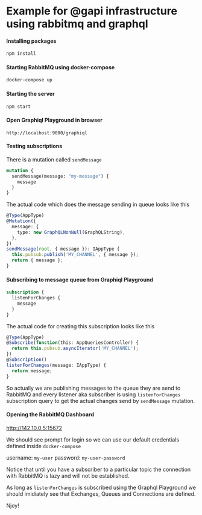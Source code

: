 # Example for @gapi infrastructure using rabbitmq and graphql

#### Installing packages

```bash
npm install
```

#### Starting RabbitMQ using docker-compose

```bash
docker-compose up
```

#### Starting the server

```bash
npm start
```

#### Open Graphiql Playground in browser

```
http://localhost:9000/graphiql
```

#### Testing subscriptions

There is a mutation called `sendMessage`

```graphql
mutation {
  sendMessage(message: "my-message") {
    message
  }
}
```

The actual code which does the message sending in queue looks like this

```typescript
@Type(AppType)
@Mutation({
  message: {
    type: new GraphQLNonNull(GraphQLString),
  },
})
sendMessage(root, { message }): IAppType {
  this.pubsub.publish('MY_CHANNEL', { message });
  return { message };
}
```

#### Subscribing to message queue from Graphiql Playground

```graphql
subscription {
  listenForChanges {
    message
  }
}
```

The actual code for creating this subscription looks like this

```typescript
@Type(AppType)
@Subscribe(function(this: AppQueriesController) {
  return this.pubsub.asyncIterator('MY_CHANNEL');
})
@Subscription()
listenForChanges(message: IAppType) {
  return message;
}
```

So actually we are publishing messages to the queue they are send to RabbitMQ and every listener aka subscriber is using `listenForChanges` subscription query to get the actual changes send by `sendMessage` mutation.

#### Opening the RabbitMQ Dashboard

http://142.10.0.5:15672

We should see prompt for login so we can use our default credentials defined inside `docker-compose`

username: `my-user`
password: `my-user-password`

Notice that until you have a subscriber to a particular topic the connection with RabbitMQ is lazy and will not be established.

As long as `listenForChanges` is subscribed using the Graphql Playground we should imidiately see that Exchanges, Queues and Connections are defined.

Njoy!
